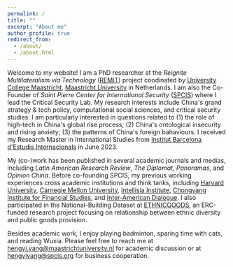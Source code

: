 ```yaml
---
permalink: /
title: ""
excerpt: "About me"
author_profile: true
redirect_from: 
  - /about/
  - /about.html
---
```


Welcome to my website! I am a PhD researcher at the _Reignite Multilateralism via Technology_ ([REMIT](https://www.remit-research.eu)) project coodinated by [University College Maastricht](https://www.maastrichtuniversity.nl/education/bachelor/university-college-maastricht), [Maastricht University](https://www.maastrichtuniversity.nl/nl) in Netherlands. I am also the Co-Founder of _Saint Pierre Center for International Security_ ([SPCIS](http://www.spcis.org/)) where I lead the Critical Security Lab. My research interests include China's grand strategy & tech policy, computational social sciences, and critical security studies. I am particularly interested in questions related to (1) the role of high-tech in China's global rise process; (2) China's ontological insecurity and rising anxiety; (3) the patterns of China's foreign bahaviours. I received my Research Master in International Studies from [Institut Barcelona d'Estudis Internacionals](https://www.ibei.org/en) in June 2023.

My (co-)work has been published in several academic journals and medias, including *Latin American Research Review*, *The Diplomat*, *Panoramas*, and *Opinion China*. Before co-founding SPCIS, my previous working experiences cross academic institutions and think tanks, including [Harvard University](https://economics.harvard.edu/), [Carnegie Mellon University](https://www.cmu.edu/ips/), [Intellisia Institute](https://www.intellisia.org/#/index), [Chongyang Institute for Financial Studies](http://rdcy.ruc.edu.cn/yw/HOME/index.htm), and [Inter-American Dialogue](https://www.thedialogue.org/programs/programs/china/). I also participated in the National-Building Dataset at [ETHNICGOODS](https://ethnicgoods.org/), an ERC-funded research project focusing on relationship between ethnic diversity and public goods provision.

Besides academic work, I enjoy playing badminton, sparing time with cats, and reading Wuxia. Please feel free to reach me at [hengyi.yang@maastrichtuniversity.nl](hengyi.yang@maastrichtuniversity.nl) for academic discussion or at [hengyiyang@spcis.org](hengyiyang@spcis.org) for business cooperation.
